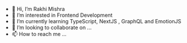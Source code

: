 - 👋 Hi, I’m Rakhi Mishra
- 👀 I’m interested in Frontend Development
- 🌱 I’m currently learning TypeScript, NextJS , GraphQL and EmotionJS
- 💞️ I’m looking to collaborate on ...
- 📫 How to reach me ...

<!---
rakhiwizikey/rakhiwizikey is a ✨ special ✨ repository because its `README.md` (this file) appears on your GitHub profile.
You can click the Preview link to take a look at your changes.
--->
